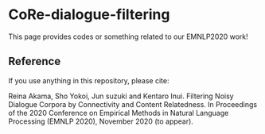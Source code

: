 # CoRe-dialogue-filtering

This page provides codes or something related to our EMNLP2020 work!


## Reference
If you use anything in this repository, please cite:

Reina Akama, Sho Yokoi, Jun suzuki and Kentaro Inui. Filtering Noisy Dialogue Corpora
by Connectivity and Content Relatedness. In Proceedings of the 2020 Conference on Empirical Methods in Natural Language Processing (EMNLP 2020), November 2020 (to appear).
